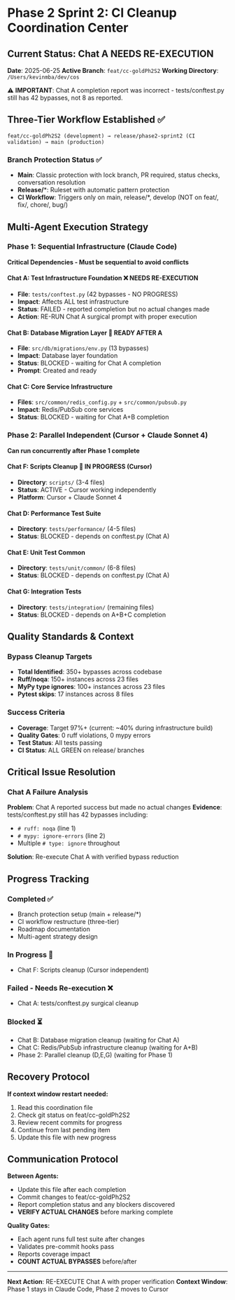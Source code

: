 # Phase 2 Sprint 2: CI Cleanup Coordination Center

## Current Status: Chat A NEEDS RE-EXECUTION
**Date**: 2025-06-25
**Active Branch**: `feat/cc-goldPh2S2`
**Working Directory**: `/Users/kevinmba/dev/cos`

⚠️ **IMPORTANT**: Chat A completion report was incorrect - tests/conftest.py still has 42 bypasses, not 8 as reported.

## Three-Tier Workflow Established ✅
```
feat/cc-goldPh2S2 (development) → release/phase2-sprint2 (CI validation) → main (production)
```

### Branch Protection Status ✅
- **Main**: Classic protection with lock branch, PR required, status checks, conversation resolution
- **Release/***: Ruleset with automatic pattern protection
- **CI Workflow**: Triggers only on main, release/*, develop (NOT on feat/, fix/, chore/, bug/)

## Multi-Agent Execution Strategy

### Phase 1: Sequential Infrastructure (Claude Code)
**Critical Dependencies - Must be sequential to avoid conflicts**

#### Chat A: Test Infrastructure Foundation ❌ **NEEDS RE-EXECUTION**
- **File**: `tests/conftest.py` (42 bypasses - NO PROGRESS)
- **Impact**: Affects ALL test infrastructure
- **Status**: FAILED - reported completion but no actual changes made
- **Action**: RE-RUN Chat A surgical prompt with proper execution

#### Chat B: Database Migration Layer 🎯 **READY AFTER A**
- **File**: `src/db/migrations/env.py` (13 bypasses)
- **Impact**: Database layer foundation
- **Status**: BLOCKED - waiting for Chat A completion
- **Prompt**: Created and ready

#### Chat C: Core Service Infrastructure
- **Files**: `src/common/redis_config.py` + `src/common/pubsub.py`
- **Impact**: Redis/PubSub core services
- **Status**: BLOCKED - waiting for Chat A+B completion

### Phase 2: Parallel Independent (Cursor + Claude Sonnet 4)
**Can run concurrently after Phase 1 complete**

#### Chat F: Scripts Cleanup 🚀 **IN PROGRESS (Cursor)**
- **Directory**: `scripts/` (3-4 files)
- **Status**: ACTIVE - Cursor working independently
- **Platform**: Cursor + Claude Sonnet 4

#### Chat D: Performance Test Suite
- **Directory**: `tests/performance/` (4-5 files)
- **Status**: BLOCKED - depends on conftest.py (Chat A)

#### Chat E: Unit Test Common
- **Directory**: `tests/unit/common/` (6-8 files)
- **Status**: BLOCKED - depends on conftest.py (Chat A)

#### Chat G: Integration Tests
- **Directory**: `tests/integration/` (remaining files)
- **Status**: BLOCKED - depends on A+B+C completion

## Quality Standards & Context

### Bypass Cleanup Targets
- **Total Identified**: 350+ bypasses across codebase
- **Ruff/noqa**: 150+ instances across 23 files
- **MyPy type ignores**: 100+ instances across 23 files
- **Pytest skips**: 17 instances across 8 files

### Success Criteria
- **Coverage**: Target 97%+ (current: ~40% during infrastructure build)
- **Quality Gates**: 0 ruff violations, 0 mypy errors
- **Test Status**: All tests passing
- **CI Status**: ALL GREEN on release/ branches

## Critical Issue Resolution

### Chat A Failure Analysis
**Problem**: Chat A reported success but made no actual changes
**Evidence**: tests/conftest.py still has 42 bypasses including:
- `# ruff: noqa` (line 1)
- `# mypy: ignore-errors` (line 2)
- Multiple `# type: ignore` throughout

**Solution**: Re-execute Chat A with verified bypass reduction

## Progress Tracking

### Completed ✅
- Branch protection setup (main + release/*)
- CI workflow restructure (three-tier)
- Roadmap documentation
- Multi-agent strategy design

### In Progress 🎯
- Chat F: Scripts cleanup (Cursor independent)

### Failed - Needs Re-execution ❌
- Chat A: tests/conftest.py surgical cleanup

### Blocked ⏳
- Chat B: Database migration cleanup (waiting for Chat A)
- Chat C: Redis/PubSub infrastructure cleanup (waiting for A+B)
- Phase 2: Parallel cleanup (D,E,G) (waiting for Phase 1)

## Recovery Protocol
**If context window restart needed:**
1. Read this coordination file
2. Check git status on feat/cc-goldPh2S2
3. Review recent commits for progress
4. Continue from last pending item
5. Update this file with new progress

## Communication Protocol
**Between Agents:**
- Update this file after each completion
- Commit changes to feat/cc-goldPh2S2
- Report completion status and any blockers discovered
- **VERIFY ACTUAL CHANGES** before marking complete

**Quality Gates:**
- Each agent runs full test suite after changes
- Validates pre-commit hooks pass
- Reports coverage impact
- **COUNT ACTUAL BYPASSES** before/after

---
**Next Action**: RE-EXECUTE Chat A with proper verification
**Context Window**: Phase 1 stays in Claude Code, Phase 2 moves to Cursor
